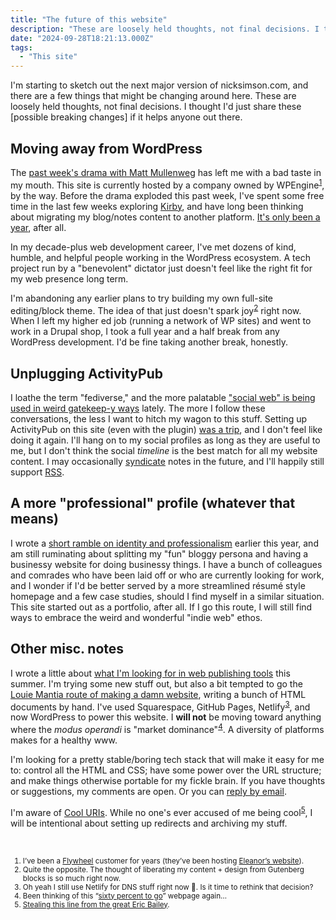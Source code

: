 ```yaml
---
title: "The future of this website"
description: "These are loosely held thoughts, not final decisions. I thought I’d just share these [possible breaking changes] if it helps anyone out there."
date: "2024-09-28T18:21:13.000Z"
tags: 
  - "This site"
---
```


I'm starting to sketch out the next major version of nicksimson.com, and there are a few things that might be changing around here. These are loosely held thoughts, not final decisions. I thought I'd just share these \[possible breaking changes\] if it helps anyone out there.

## Moving away from WordPress

The [past week's drama with Matt Mullenweg](https://www.theverge.com/2024/9/27/24256361/wordpress-wp-engine-drama-explained-matt-mullenweg) has left me with a bad taste in my mouth. This site is currently hosted by a company owned by WPEngine<sup><a href="#fn1">1</a></sup>, by the way. Before the drama exploded this past week, I've spent some free time in the last few weeks exploring [Kirby](https://getkirby.com/), and have long been thinking about migrating my blog/notes content to another platform. [It's only been a year](https://nicksimson.com/posts/hello-wordpress/), after all.

In my decade-plus web development career, I've met dozens of kind, humble, and helpful people working in the WordPress ecosystem. A tech project run by a "benevolent" dictator just doesn't feel like the right fit for my web presence long term.

I'm abandoning any earlier plans to try building my own full-site editing/block theme. The idea of that just doesn't spark joy<sup><a href="#fn2">2</a></sup> right now. When I left my higher ed job (running a network of WP sites) and went to work in a Drupal shop, I took a full year and a half break from any WordPress development. I'd be fine taking another break, honestly.

## Unplugging ActivityPub

I loathe the term "fediverse," and the more palatable ["social web" is being used in weird gatekeep-y ways](https://bix.blog/posts/holy-hell-the-social-web-did-not-begin-in-2008) lately. The more I follow these conversations, the less I want to hitch my wagon to this stuff. Setting up ActivityPub on this site (even with the plugin) [was a trip](https://nicksimson.com/posts/i-broke-activitypub/), and I don't feel like doing it again. I'll hang on to my social profiles as long as they are useful to me, but I don't think the social _timeline_ is the best match for all my website content. I may occasionally [syndicate](https://indieweb.org/POSSE) notes in the future, and I'll happily still support [RSS](https://en.wikipedia.org/wiki/RSS).

## A more "professional" profile (whatever that means)

I wrote a [short ramble on identity and professionalism](https://nicksimson.com/posts/short-ramble-on-blog-names/) earlier this year, and am still ruminating about splitting my "fun" bloggy persona and having a businessy website for doing businessy things. I have a bunch of colleagues and comrades who have been laid off or who are currently looking for work, and I wonder if I'd be better served by a more streamlined résumé style homepage and a few case studies, should I find myself in a similar situation. This site started out as a portfolio, after all. If I go this route, I will still find ways to embrace the weird and wonderful "indie web" ethos.

## Other misc. notes

I wrote a little about [what I'm looking for in web publishing tools](https://nicksimson.com/posts/tool-u-want/) this summer. I'm trying some new stuff out, but also a bit tempted to go the [Louie Mantia route of making a damn website](https://lmnt.me/blog/how-to-make-a-damn-website.html), writing a bunch of HTML documents by hand. I've used Squarespace, GitHub Pages, Netlify<sup><a href="#fn3">3</a></sup>, and now WordPress to power this website. I **will not** be moving toward anything where the _modus operandi_ is "market dominance"<sup><a href="#fn4">4</a></sup>. A diversity of platforms makes for a healthy www.

I'm looking for a pretty stable/boring tech stack that will make it easy for me to: control all the HTML and CSS; have some power over the URL structure; and make things otherwise portable for my fickle brain. If you have thoughts or suggestions, my comments are open. Or you can [reply by email](mailto:nick@nicksimson.com).

I'm aware of [Cool URIs](https://www.w3.org/Provider/Style/URI). While no one's ever accused of me being cool<sup><a href="#fn5">5</a></sup>, I will be intentional about setting up redirects and archiving my stuff.

&nbsp;

<small>
<ol>
<li id="fn1">I’ve been a <a href="https://getflywheel.com/">Flywheel</a> customer for years (they’ve been hosting <a href="https://eleanoraldrich.com/">Eleanor’s website</a>).</li>

<li id="fn2">Quite the opposite. The thought of liberating my content + design from Gutenberg blocks is so much right now.</li>

<li id="fn3">Oh yeah I still use Netlify for DNS stuff right now 🤔. Is it time to rethink that decision? </li>

<li id="fn4">Been thinking of this “<a href="https://wordpress.org/40-percent-of-web/">sixty percent to go</a>” webpage again…</li>

<li id="fn5"><a href="https://ericwbailey.website/published/dot-website/">Stealing this line from the great Eric Bailey</a>.</li>
</ol>
</small>